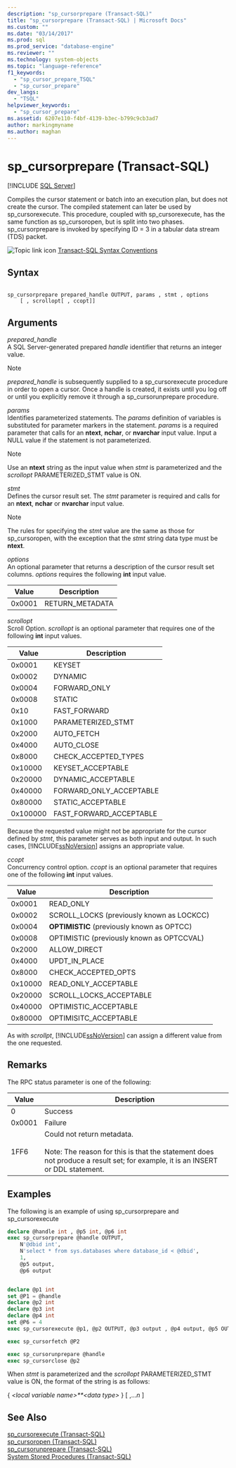 ```yaml
---
description: "sp_cursorprepare (Transact-SQL)"
title: "sp_cursorprepare (Transact-SQL) | Microsoft Docs"
ms.custom: ""
ms.date: "03/14/2017"
ms.prod: sql
ms.prod_service: "database-engine"
ms.reviewer: ""
ms.technology: system-objects
ms.topic: "language-reference"
f1_keywords: 
  - "sp_cursor_prepare_TSQL"
  - "sp_cursor_prepare"
dev_langs: 
  - "TSQL"
helpviewer_keywords: 
  - "sp_cursor_prepare"
ms.assetid: 6207e110-f4bf-4139-b3ec-b799c9cb3ad7
author: markingmyname
ms.author: maghan
---
```

# sp_cursorprepare (Transact-SQL)
[!INCLUDE [SQL Server](../../includes/applies-to-version/sqlserver.md)]

  Compiles the cursor statement or batch into an execution plan, but does not create the cursor. The compiled statement can later be used by sp_cursorexecute. This procedure, coupled with sp_cursorexecute, has the same function as sp_cursoropen, but is split into two phases. sp_cursorprepare is invoked by specifying ID = 3 in a tabular data stream (TDS) packet.  
  
 ![Topic link icon](../../database-engine/configure-windows/media/topic-link.gif "Topic link icon") [Transact-SQL Syntax Conventions](../../t-sql/language-elements/transact-sql-syntax-conventions-transact-sql.md)  
  
## Syntax  
  
```  
  
sp_cursorprepare prepared_handle OUTPUT, params , stmt , options  
    [ , scrollopt[ , ccopt]]  
```  
  
## Arguments  
 *prepared_handle*  
 A SQL Server-generated prepared *handle* identifier that returns an integer value.  
  
> [!NOTE]  
>  *prepared_handle* is subsequently supplied to a sp_cursorexecute procedure in order to open a cursor. Once a handle is created, it exists until you log off or until you explicitly remove it through a sp_cursorunprepare procedure.  
  
 *params*  
 Identifies parameterized statements. The *params* definition of variables is substituted for parameter markers in the statement. *params* is a required parameter that calls for an **ntext**, **nchar**, or **nvarchar** input value. Input a NULL value if the statement is not parameterized.  
  
> [!NOTE]  
>  Use an **ntext** string as the input value when *stmt* is parameterized and the *scrollopt* PARAMETERIZED_STMT value is ON.  
  
 *stmt*  
 Defines the cursor result set. The *stmt* parameter is required and calls for an **ntext**, **nchar** or **nvarchar** input value.  
  
> [!NOTE]  
>  The rules for specifying the *stmt* value are the same as those for sp_cursoropen, with the exception that the *stmt* string data type must be **ntext**.  
  
 *options*  
 An optional parameter that returns a description of the cursor result set columns. *options* requires the following **int** input value.  
  
|Value|Description|  
|-----------|-----------------|  
|0x0001|RETURN_METADATA|  
  
 *scrollopt*  
 Scroll Option. *scrollopt* is an optional parameter that requires one of the following **int** input values.  
  
|Value|Description|  
|-----------|-----------------|  
|0x0001|KEYSET|  
|0x0002|DYNAMIC|  
|0x0004|FORWARD_ONLY|  
|0x0008|STATIC|  
|0x10|FAST_FORWARD|  
|0x1000|PARAMETERIZED_STMT|  
|0x2000|AUTO_FETCH|  
|0x4000|AUTO_CLOSE|  
|0x8000|CHECK_ACCEPTED_TYPES|  
|0x10000|KEYSET_ACCEPTABLE|  
|0x20000|DYNAMIC_ACCEPTABLE|  
|0x40000|FORWARD_ONLY_ACCEPTABLE|  
|0x80000|STATIC_ACCEPTABLE|  
|0x100000|FAST_FORWARD_ACCEPTABLE|  
  
 Because the requested value might not be appropriate for the cursor defined by *stmt*, this parameter serves as both input and output. In such cases, [!INCLUDE[ssNoVersion](../../includes/ssnoversion-md.md)] assigns an appropriate value.  
  
 *ccopt*  
 Concurrency control option. *ccopt* is an optional parameter that requires one of the following **int** input values.  
  
|Value|Description|  
|-----------|-----------------|  
|0x0001|READ_ONLY|  
|0x0002|SCROLL_LOCKS (previously known as LOCKCC)|  
|0x0004|**OPTIMISTIC** (previously known as OPTCC)|  
|0x0008|OPTIMISTIC (previously known as OPTCCVAL)|  
|0x2000|ALLOW_DIRECT|  
|0x4000|UPDT_IN_PLACE|  
|0x8000|CHECK_ACCEPTED_OPTS|  
|0x10000|READ_ONLY_ACCEPTABLE|  
|0x20000|SCROLL_LOCKS_ACCEPTABLE|  
|0x40000|OPTIMISTIC_ACCEPTABLE|  
|0x80000|OPTIMISITC_ACCEPTABLE|  
  
 As with *scrollpt*, [!INCLUDE[ssNoVersion](../../includes/ssnoversion-md.md)] can assign a different value from the one requested.  
  
## Remarks  
 The RPC status parameter is one of the following:  
  
|Value|Description|  
|-----------|-----------------|  
|0|Success|  
|0x0001|Failure|  
|1FF6|Could not return metadata.<br /><br /> Note: The reason for this is that the statement does not produce a result set; for example, it is an INSERT or DDL statement.|  
  
## Examples  
  The following is an example of using sp_cursorprepare and sp_cursorexecute

```sql
declare @handle int , @p5 int, @p6 int
exec sp_cursorprepare @handle OUTPUT, 
	N'@dbid int', 
	N'select * from sys.databases where database_id < @dbid',
	1,
	@p5 output,
	@p6 output


declare @p1 int  
set @P1 = @handle 
declare @p2 int   
declare @p3 int  
declare @p4 int  
set @P6 = 4 
exec sp_cursorexecute @p1, @p2 OUTPUT, @p3 output , @p4 output, @p5 OUTPUT, @p6

exec sp_cursorfetch @P2

exec sp_cursorunprepare @handle
exec sp_cursorclose @p2
```
 
 When *stmt* is parameterized and the *scrollopt* PARAMETERIZED_STMT value is ON, the format of the string is as follows:  
  
 { *\<local variable name>**\<data type>* } [ ,...*n* ]  
  
## See Also  
 [sp_cursorexecute &#40;Transact-SQL&#41;](../../relational-databases/system-stored-procedures/sp-cursorexecute-transact-sql.md)   
 [sp_cursoropen &#40;Transact-SQL&#41;](../../relational-databases/system-stored-procedures/sp-cursoropen-transact-sql.md)   
 [sp_cursorunprepare &#40;Transact-SQL&#41;](../../relational-databases/system-stored-procedures/sp-cursorunprepare-transact-sql.md)   
 [System Stored Procedures &#40;Transact-SQL&#41;](../../relational-databases/system-stored-procedures/system-stored-procedures-transact-sql.md)  
  
  
